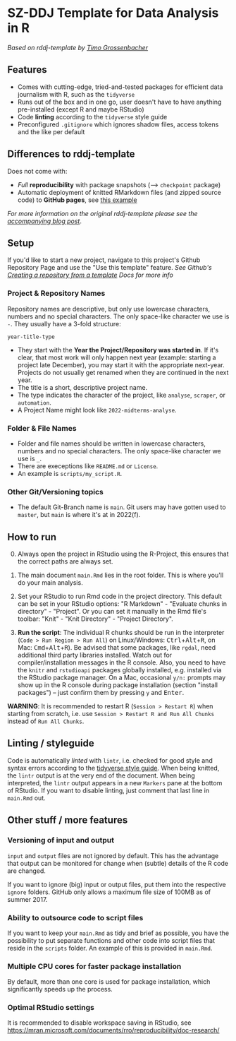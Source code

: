 # SZ-DDJ Template for Data Analysis in R

*Based on rddj-template by [Timo Grossenbacher](https://github.com/grssnbchr/rddj-template)*

## Features

* Comes with cutting-edge, tried-and-tested packages for efficient data journalism with R, such as the `tidyverse`
* Runs out of the box and in one go, user doesn't have to have anything pre-installed (except R and maybe RStudio)
* Code **linting** according to the `tidyverse` style guide
* Preconfigured `.gitignore` which ignores shadow files, access tokens and the like per default

## Differences to rddj-template

Does not come with:

* *Full* **reproducibility** with package snapshots (--> `checkpoint` package)
* Automatic deployment of knitted RMarkdown files (and zipped source code) to **GitHub pages**, see [this example](https://grssnbchr.github.io/rddj-template)

*For more information on the original rddj-template please see the [accompanying blog post](https://timogrossenbacher.ch/2017/07/a-truly-reproducible-r-workflow/)*.

## Setup

If you'd like to start a new project, navigate to this project's Github Repository Page and use the "Use this template" feature. *See Github's [Creating a repository from a template](https://docs.github.com/en/repositories/creating-and-managing-repositories/creating-a-repository-from-a-template) Docs for more info*

### Project & Repository Names

Repository names are descriptive, but only use lowercase characters, numbers and no special characters. The only space-like character we use is `-`. They usually have a 3-fold structure:

```text
year-title-type
```

* They start with the **Year the Project/Repository was started in**. If it's clear, that most work will only happen next year (example: starting a project late December), you may start it with the appropriate next-year. Projects do not usually get renamed when they are continued in the next year.
* The title is a short, descriptive project name.
* The type indicates the character of the project, like `analyse`, `scraper`, or `automation`.
* A Project Name might look like `2022-midterms-analyse`.

### Folder & File Names

* Folder and file names should be written in lowercase characters, numbers and no special characters. The only space-like character we use is `_`.
* There are execeptions like `README.md` or `License`.
* An example is `scripts/my_script.R`.


### Other Git/Versioning topics

* The default Git-Branch name is `main`. Git users may have gotten used to `master`, but `main` is where it's at in 2022(f).

## How to run

0. Always open the project in RStudio using the R-Project, this ensures that the correct paths are always set.

1. The main document `main.Rmd` lies in the root folder. This is where you'll do your main analysis.

2. Set your RStudio to run Rmd code in the project directory. This default can be set in your RStudio options: "R Markdown" - "Evaluate chunks in directory" - "Project". Or you can set it manually in the Rmd file's toolbar: "Knit" - "Knit Directory" - "Project Directory".

3. **Run the script**: The individual R chunks should be run in the interpreter (`Code > Run Region > Run All`) on Linux/Windows: <kbd>Ctrl</kbd>+<kbd>Alt</kbd>+<kbd>R</kbd>, on Mac: <kbd>Cmd</kbd>+<kbd>Alt</kbd>+<kbd>R</kbd>). Be advised that some packages, like `rgdal`, need additional third party libraries installed. Watch out for compiler/installation messages in the R console. Also, you need to have the `knitr` and `rstudioapi` packages globally installed, e.g. installed via the RStudio package manager. On a Mac, occasional `y/n:` prompts may show up in the R console during package installation (section "install packages") – just confirm them by pressing `y` and <kbd>Enter</kbd>. 

**WARNING**: It is recommended to restart R (`Session > Restart R`) when starting from scratch, i.e. use `Session > Restart R and Run All Chunks` instead of `Run All Chunks`.


## Linting / styleguide

Code is automatically *linted* with `lintr`, i.e. checked for good style and syntax errors according to the [tidyverse style guide](http://style.tidyverse.org/). When being knitted, the `lintr` output is at the very end of the document. When being interpreted, the `lintr` output appears in a new `Markers` pane at the bottom of RStudio. If you want to disable linting, just comment that last line in `main.Rmd` out.

## Other stuff / more features

### Versioning of input and output

`input` and `output` files are not ignored by default. This has the advantage that output can be monitored for change when (subtle) details of the R code are changed. 

If you want to ignore (big) input or output files, put them into the respective `ignore` folders. GitHub only allows a maximum file size of 100MB as of summer 2017.

### Ability to outsource code to script files

If you want to keep your `main.Rmd` as tidy and brief as possible, you have the possibility to put separate functions and other code into script files that reside in the `scripts` folder. An example of this is provided in `main.Rmd`.

### Multiple CPU cores for faster package installation

By default, more than one core is used for package installation, which significantly speeds up the process.

### Optimal RStudio settings

It is recommended to disable workspace saving in RStudio, see  https://mran.microsoft.com/documents/rro/reproducibility/doc-research/ 

